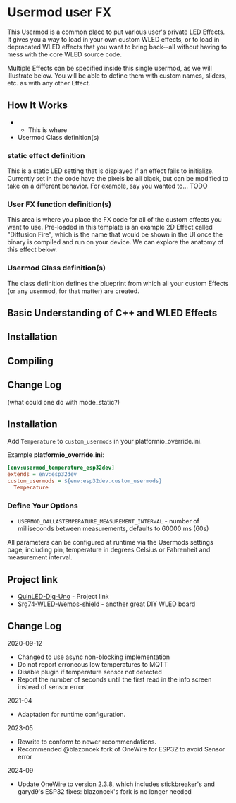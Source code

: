 # Usermod user FX

This Usermod is a common place to put various user's private LED Effects.  It gives you a way to load in your own custom WLED effects, or to load in depracated WLED effects that you want to bring back--all without having to mess with the core WLED source code.

Multiple Effects can be specified inside this single usermod, as we will illustrate below.  You will be able to define them with custom names, sliders, etc. as with any other Effect.


## How It Works
*  - This is where 
* Usermod Class definition(s)
 
### static effect definition
This is a static LED setting that is displayed if an effect fails to initialize.  
Currently set in the code have the pixels be all black, but can be modified to take on a different behavior.  For example, say you wanted to...
TODO

### User FX function definition(s)
This area is where you place the FX code for all of the custom effects you want to use.
Pre-loaded in this template is an example 2D Effect called "Diffusion Fire", which is the name that would be shown in the UI once the binary is compiled and run on your device.  We can explore the anatomy of this effect below.

### Usermod Class definition(s)
The class definition defines the blueprint from which all your custom Effects (or any usermod, for that matter) are created.

## Basic Understanding of C++ and WLED Effects



## Installation

## Compiling



## Change Log


(what could one do with mode_static?)



 
## Installation

Add `Temperature` to `custom_usermods` in your platformio_override.ini.

Example **platformio_override.ini**:

```ini
[env:usermod_temperature_esp32dev]
extends = env:esp32dev
custom_usermods = ${env:esp32dev.custom_usermods} 
  Temperature
```

### Define Your Options

* `USERMOD_DALLASTEMPERATURE_MEASUREMENT_INTERVAL` - number of milliseconds between measurements, defaults to 60000 ms (60s)

All parameters can be configured at runtime via the Usermods settings page, including pin, temperature in degrees Celsius or Fahrenheit and measurement interval.

## Project link

* [QuinLED-Dig-Uno](https://quinled.info/2018/09/15/quinled-dig-uno/) - Project link
* [Srg74-WLED-Wemos-shield](https://github.com/srg74/WLED-wemos-shield) - another great DIY WLED board

## Change Log

2020-09-12

* Changed to use async non-blocking implementation
* Do not report erroneous low temperatures to MQTT
* Disable plugin if temperature sensor not detected
* Report the number of seconds until the first read in the info screen instead of sensor error

2021-04

* Adaptation for runtime configuration.

2023-05

* Rewrite to conform to newer recommendations.
* Recommended @blazoncek fork of OneWire for ESP32 to avoid Sensor error

2024-09

* Update OneWire to version 2.3.8, which includes stickbreaker's and garyd9's ESP32 fixes:
  blazoncek's fork is no longer needed

